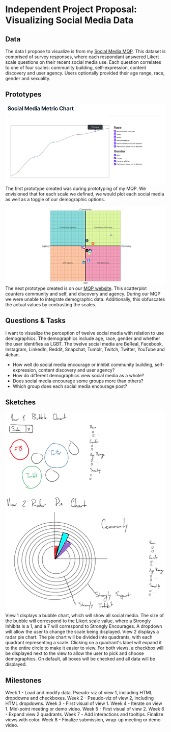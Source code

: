 # Independent Project Proposal: Visualizing Social Media Data

## Data
The data I propose to visualize is from my [Social Media MQP](https://gist.githubusercontent.com/flanagancarlie/985c6e920016a7e0039d5105cc4fdb22/raw/9213b64f32e1ba5d076a96c9307a0be9de143f84/mqp_data.csv). This dataset is comprised of survey responses, where each respondant answered Likert scale questions on their recent social media use. Each question correlates to one of four scales: community building, self-expression, content discovery and user agency. Users optionally provided their age range, race, gender and sexuality.

## Prototypes
![image](https://github.com/flanagancarlie/social-media-isp-proposal/blob/main/mqp_prototype.png?raw=true)
The first prototype created was during prototyping of my MQP. We envisioned that for each scale we defined, we would plot each social media as well as a toggle of our demographic options.

![image](https://github.com/flanagancarlie/social-media-isp-proposal/blob/main/mqp_viz.png?raw=true)
The next prototype created is on our [MQP website](https://socialsight.glitch.me/). This scatterplot counters community and self, and discovery and agency. During our MQP we were unable to integrate demographic data. Additionally, this obfuscates the actual values by contrasting the scales.

## Questions & Tasks
I want to visualize the perception of twelve social media with relation to use demographics. The demographics include age, race, gender and whether the user identifies as LGBT. The twelve social media are BeReal, Facebook, Instagram, LinkedIn, Reddit, Snapchat, Tumblr, Twitch, Twitter, YouTube and 4chan.
* How well do social media encourage or inhibit community building, self-expression, content discovery and user agency?
* How do different demographics view social media as a whole?
* Does social media encourage some groups more than others? 
* Which group does each social media encourage post?

## Sketches
![image](https://github.com/flanagancarlie/social-media-isp-proposal/blob/main/viz_sketches.png?raw=true)
View 1 displays a bubble chart, which will show all social media. The size of the bubble will correspond to the Likert scale value, where a Strongly Inhibits is a 1, and a 7 will correspond to Strongly Encourages. A dropdown will allow the user to change the scale being displayed.
View 2 displays a radar pie chart. The pie chart will be divided into quadrants, with each quadrant representing a scale. Clicking on a quadrant's label will expand it to the entire circle to make it easier to view.
For both views, a checkbox will be displayed next to the view to allow the user to pick and choose demographics. On default, all boxes will be checked and all data will be displayed.

## Milestones
Week 1 - Load and modify data. Pseudo-viz of view 1, including HTML dropdowns and checkboxes. 
Week 2 - Pseudo-viz of view 2, including HTML dropdowns. 
Week 3 - First visual of view 1.
Week 4 - Iterate on view 1. Mid-point meeting or demo video. 
Week 5 - First visual of view 2.
Week 6 - Expand view 2 quadrants.
Week 7 - Add interactions and tooltips. Finalize views with color. 
Week 8 - Finalize submission, wrap-up meeting or demo video.


